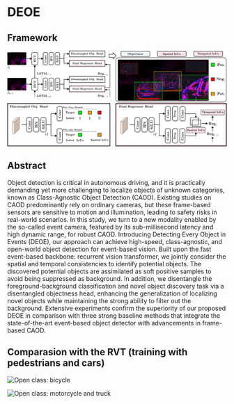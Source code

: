 # DEOE
## Framework
![Framework](./git_figs/framework.png)
## Abstract
Object detection is critical in autonomous driving, and it is practically demanding yet more challenging to localize objects
of unknown categories, known as Class-Agnostic Object Detection (CAOD). Existing studies on CAOD predominantly rely on ordinary
cameras, but these frame-based sensors are sensitive to motion and illumination, leading to safety risks in real-world scenarios. In
this study, we turn to a new modality enabled by the so-called event camera, featured by its sub-millisecond latency and high dynamic
range, for robust CAOD. Introducing Detecting Every Object in Events (DEOE), our approach can achieve high-speed, class-agnostic,
and open-world object detection for event-based vision. Built upon the fast event-based backbone: recurrent vision transformer, we
jointly consider the spatial and temporal consistencies to identify potential objects. The discovered potential objects are assimilated as
soft positive samples to avoid being suppressed as background. In addition, we disentangle the foreground-background classification
and novel object discovery task via a disentangled objectness head, enhancing the generalization of localizing novel objects while
maintaining the strong ability to filter out the background. Extensive experiments confirm the superiority of our proposed DEOE in
comparison with three strong baseline methods that integrate the state-of-the-art event-based object detector with advancements in
frame-based CAOD.

## Comparasion with the RVT (training with pedestrians and cars)
![Open class: bicycle](https://github.com/Hatins/DEOE/blob/main/gifs/bicycle.gif)

![Open class: motorcycle and truck](https://github.com/Hatins/DEOE/blob/main/gifs/truck_motorcar.gif)
